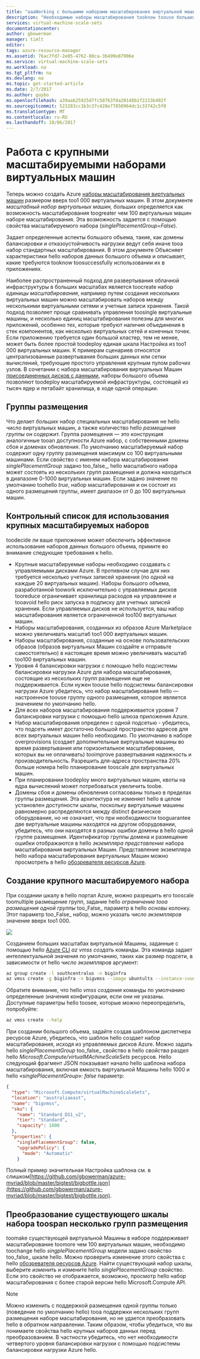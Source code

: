 ```yaml
---
title: "aaaWorking с большими наборами масштабирования виртуальной машины Azure | Документы Microsoft"
description: "Необходимые наборы масштабирования tooknow toouse больших виртуальной машины Azure"
services: virtual-machine-scale-sets
documentationcenter: 
author: gbowerman
manager: timlt
editor: 
tags: azure-resource-manager
ms.assetid: 76ac7fd7-2e05-4762-88ca-3b499e87906e
ms.service: virtual-machine-scale-sets
ms.workload: na
ms.tgt_pltfrm: na
ms.devlang: na
ms.topic: get-started-article
ms.date: 2/7/2017
ms.author: guybo
ms.openlocfilehash: a39aab25925d7fc50763f0a20148b1f2213b492f
ms.sourcegitcommit: 523283cc1b3c37c428e77850964dc1c33742c5f0
ms.translationtype: MT
ms.contentlocale: ru-RU
ms.lasthandoff: 10/06/2017
---
```

# <a name="working-with-large-virtual-machine-scale-sets"></a>Работа с крупными масштабируемыми наборами виртуальных машин
Теперь можно создать Azure [наборы масштабирования виртуальных машин](/azure/virtual-machine-scale-sets/) размером вверх too1 000 виртуальных машин. В этом документе _масштабный набор виртуальных машин, больших_ определяется как возможность масштабирования toogreater чем 100 виртуальных машин наборе масштабирования. Эта возможность задается с помощью свойства масштабируемого набора (_singlePlacementGroup=False_). 

Задает определенные аспекты большого объема, такие, как домены балансировки и отказоустойчивость нагрузки ведут себя иначе tooa набор стандартных масштабирования. В этом документе Объясняет характеристики hello наборов данных большого объема и описывает, какие требуются tooknow toosuccessfully использовании их в приложениях. 

Наиболее распространенный подход для развертывания облачной инфраструктуры в больших масштабах является toocreate набор _единицы масштабирования_, например путем создания нескольких виртуальных машин можно масштабировать наборов между несколькими виртуальными сетями и учетные записи хранения. Такой подход позволяет проще сравнивать управления toosingle виртуальные машины, и несколько единиц масштабирования полезны для многих приложений, особенно тех, которые требуют наличия объединения в стек компонентов, как несколько виртуальных сетей и конечных точек. Если приложению требуется один большой кластер, тем не менее, может быть более простой toodeploy единая шкала Настройка из too1 000 виртуальных машин. К примерам сценариев относятся централизованные развертывания больших данных или сетки вычислений, требующие простого управления крупным пулом рабочих узлов. В сочетании с набора масштабирования виртуальных Машин [присоединенных дисков с данными](virtual-machine-scale-sets-attached-disks.md), наборы большого объема позволяют toodeploy масштабируемой инфраструктуры, состоящей из тысяч ядер и петабайт хранилища, в ходе одной операции.

## <a name="placement-groups"></a>Группы размещения 
Что делает _больших_ набор специальных масштабирования не hello число виртуальных машин, а также количество hello _размещения группы_ он содержит. Группа размещения — это конструкция аналогичные tooan доступности Azure набор, с собственными домены сбоя и доменах обновления. По умолчанию масштабируемый набор содержит одну группу размещения максимум со 100 виртуальными машинами. Если свойство с именем набора масштабирования _singlePlacementGroup_ задано too_false_, hello масштабного набора может состоять из нескольких групп размещения и должна находиться в диапазоне 0-1000 виртуальных машин. Если задано значение по умолчанию toohello _true_, набор масштабирования и он состоит из одного размещения группы, имеет диапазон от 0 до 100 виртуальных машин.

## <a name="checklist-for-using-large-scale-sets"></a>Контрольный список для использования крупных масштабируемых наборов
toodecide ли ваше приложение может обеспечить эффективное использование наборов данных большого объема, примите во внимание следующие требования к hello.

- Крупные масштабируемые наборы необходимо создавать с управляемыми дисками Azure. В противном случае для них требуется несколько учетных записей хранения (по одной на каждые 20 виртуальных машин). Наборы большого объема, разработанной toowork исключительно с управляемых дисков tooreduce ограничивает хранилища расходов на управление и tooavoid hello риск запуска в подписку для учетных записей хранения. Если управляемых дисков не используется, ваш набор масштабирования является ограниченной too100 виртуальных машин.
- Наборы масштабирования, созданных из образов Azure Marketplace можно увеличивать масштаб too1 000 виртуальных машин.
- Наборы масштабирования, созданные на основе пользовательских образов (образов виртуальных Машин создайте и отправьте самостоятельно) в настоящее время можно увеличивать масштаб too100 виртуальных машин.
- Уровня 4 балансировки нагрузки с помощью hello подсистемы балансировки нагрузки Azure для набора масштабирования, состоящие из нескольких групп размещения еще не поддерживается. Если нужен toouse hello подсистемы балансировки нагрузки Azure убедитесь, что набор масштабирования hello — настроенное toouse группу одного размещения, которое является значением по умолчанию hello.
- Для всех наборов масштабирования поддерживается уровня 7 балансировки нагрузки с помощью hello шлюза приложения Azure.
- Набор масштабирования определен с одной подсетью - убедитесь, что подсеть имеет достаточно большой пространство адресов для всех виртуальных машин hello необходимо. По умолчанию в наборе overprovisions (создает дополнительные виртуальные машины во время развертывания или горизонтальное масштабирование, которых вы не оплачивать) tooimprove развертывания надежность и производительность. Разрешить для-адреса пространства 20% больше номера hello планирование tooscale для виртуальных машин.
- При планировании toodeploy много виртуальных машин, квоты на ядра вычислений может потребоваться увеличить toobe.
- Домены сбоя и домены обновления согласованы только в пределах группы размещения. Эта архитектура не изменяет hello в целом установлен доступности шкалы, поскольку виртуальные машины равномерно распределяются между distinct физическое оборудование, но не означает, что при необходимости tooguarantee две виртуальные машины находятся на другом оборудовании, убедитесь, что они находятся в разных ошибки домены в hello одной группе размещения. Идентификатор группы домена и размещение ошибки отображаются в hello _экземпляра представление_ набора масштабирования виртуальных Машин. Представление экземпляра hello набора масштабирования виртуальных Машин можно просмотреть в hello [обозревателя ресурсов Azure](https://resources.azure.com/).


## <a name="creating-a-large-scale-set"></a>Создание крупного масштабируемого набора
При создании шкалу в hello портал Azure, можно разрешить его tooscale toomultiple размещение групп, задание hello _ограничение tooa размещения одной группы_ too_False_ параметр в hello _основы_ колонку. Этот параметр too_False_ набор, можно указать _число экземпляров_ значение вверх too1 000.

![](./media/virtual-machine-scale-sets-placement-groups/portal-large-scale.png)

Созданием больших масштабах виртуальной Машины, заданные с помощью hello [Azure CLI](https://github.com/Azure/azure-cli) _az vmss создать_ команды. Эта команда задает интеллектуальной значения по умолчанию, таких как размер подсети, в зависимости от hello _число экземпляров_ аргумент:

```bash
az group create -l southcentralus -n biginfra
az vmss create -g biginfra -n bigvmss --image ubuntults --instance-count 1000
```
Обратите внимание, что hello _vmss создания_ команды по умолчанию определенные значения конфигурации, если они не указаны. Доступные параметры hello toosee, которые можно переопределить, попробуйте:
```bash
az vmss create --help
```

При создании большого объема, задайте создав шаблоном диспетчера ресурсов Azure, убедитесь, что шаблон hello создает набор масштабирования, исходя из управляемых дисков Azure. Можно задать hello _singlePlacementGroup_ too_false_ свойство в hello _свойства_ раздел hello _Microsoft.Compute/virtualMAchineScaleSets_ ресурсов. Hello следующий фрагмент JSON показывает начало hello шаблона набора масштабирования, включая емкость виртуальной Машины hello 1000 и hello _«singlePlacementGroup»: false_ параметр:
```json
{
  "type": "Microsoft.Compute/virtualMachineScaleSets",
  "location": "australiaeast",
  "name": "bigvmss",
  "sku": {
    "name": "Standard_DS1_v2",
    "tier": "Standard",
    "capacity": 1000
  },
  "properties": {
    "singlePlacementGroup": false,
    "upgradePolicy": {
      "mode": "Automatic"
    }
```
Полный пример значительная Настройка шаблона см. в слишком[https://github.com/gbowerman/azure-myriad/blob/master/bigtest/bigbottle.json](https://github.com/gbowerman/azure-myriad/blob/master/bigtest/bigbottle.json).

## <a name="converting-an-existing-scale-set-toospan-multiple-placement-groups"></a>Преобразование существующего шкалы набора toospan несколько групп размещения
toomake существующей виртуальной Машины в наборе поддерживает масштабирование toomore чем 100 виртуальных машин, необходимо toochange hello _singplePlacementGroup_ модели задано свойство too_false_ шкале hello. Можно проверить изменение этого свойства с hello [обозревателя ресурсов Azure](https://resources.azure.com/). Найти существующий набор шкалы, выберите _изменить_ и измените hello _singlePlacementGroup_ свойство. Если это свойство не отображается, возможно, просмотр hello набор масштабирования с более старой версии hello Microsoft.Compute API.

>[!NOTE] 
Можно изменить с поддержкой размещения одной группы только (поведение по умолчанию hello) tooa поддержки нескольких групп размещения наборе масштабирования, но не удается преобразовать hello в обратном направлении. Таким образом, чтобы убедиться, что вы понимаете свойства hello крупных наборов данных перед преобразованием. В частности убедитесь, что нет необходимости четвертого уровня балансировки нагрузки с помощью подсистемы балансировки нагрузки Azure hello.


